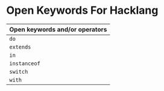 # Open Keywords For Hacklang

| **Open keywords and/or operators**
| ------------------------------------------------------------------ |
| `do` |
| `extends` |
| `in` |
| `instanceof`|
| `switch` |
| `with` |